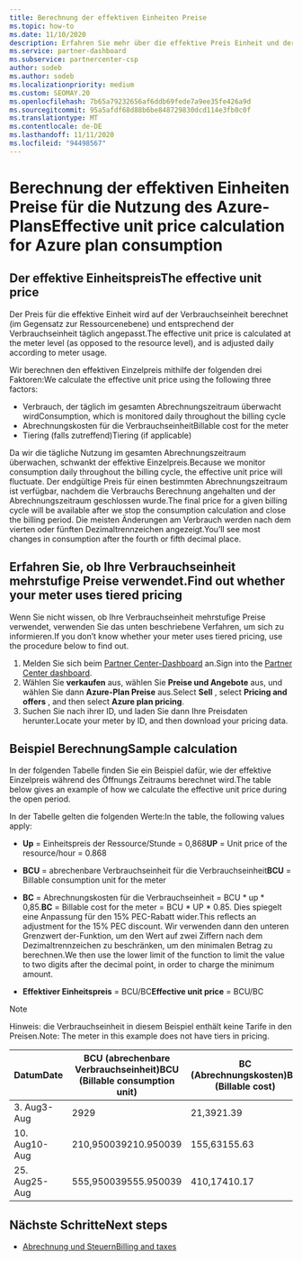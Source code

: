```yaml
---
title: Berechnung der effektiven Einheiten Preise
ms.topic: how-to
ms.date: 11/10/2020
description: Erfahren Sie mehr über die effektive Preis Einheit und deren Berechnung. Schließt eine Beispiel Berechnung ein.
ms.service: partner-dashboard
ms.subservice: partnercenter-csp
author: sodeb
ms.author: sodeb
ms.localizationpriority: medium
ms.custom: SEOMAY.20
ms.openlocfilehash: 7b65a79232656af6ddb69fede7a9ee35fe426a9d
ms.sourcegitcommit: 95a5afdf68d88b6be848729830dcd114e3fb0c0f
ms.translationtype: MT
ms.contentlocale: de-DE
ms.lasthandoff: 11/11/2020
ms.locfileid: "94498567"
---
```

# <a name="effective-unit-price-calculation-for-azure-plan-consumption"></a><span data-ttu-id="3ad78-104">Berechnung der effektiven Einheiten Preise für die Nutzung des Azure-Plans</span><span class="sxs-lookup"><span data-stu-id="3ad78-104">Effective unit price calculation for Azure plan consumption</span></span>

## <a name="the-effective-unit-price"></a><span data-ttu-id="3ad78-105">Der effektive Einheitspreis</span><span class="sxs-lookup"><span data-stu-id="3ad78-105">The effective unit price</span></span>

<span data-ttu-id="3ad78-106">Der Preis für die effektive Einheit wird auf der Verbrauchseinheit berechnet (im Gegensatz zur Ressourcenebene) und entsprechend der Verbrauchseinheit täglich angepasst.</span><span class="sxs-lookup"><span data-stu-id="3ad78-106">The effective unit price is calculated at the meter level (as opposed to the resource level), and is adjusted daily according to meter usage.</span></span>

<span data-ttu-id="3ad78-107">Wir berechnen den effektiven Einzelpreis mithilfe der folgenden drei Faktoren:</span><span class="sxs-lookup"><span data-stu-id="3ad78-107">We calculate the effective unit price using the following three factors:</span></span>

- <span data-ttu-id="3ad78-108">Verbrauch, der täglich im gesamten Abrechnungszeitraum überwacht wird</span><span class="sxs-lookup"><span data-stu-id="3ad78-108">Consumption, which is monitored daily throughout the billing cycle</span></span>
- <span data-ttu-id="3ad78-109">Abrechnungskosten für die Verbrauchseinheit</span><span class="sxs-lookup"><span data-stu-id="3ad78-109">Billable cost for the meter</span></span>
- <span data-ttu-id="3ad78-110">Tiering (falls zutreffend)</span><span class="sxs-lookup"><span data-stu-id="3ad78-110">Tiering (if applicable)</span></span>

<span data-ttu-id="3ad78-111">Da wir die tägliche Nutzung im gesamten Abrechnungszeitraum überwachen, schwankt der effektive Einzelpreis.</span><span class="sxs-lookup"><span data-stu-id="3ad78-111">Because we monitor consumption daily throughout the billing cycle, the effective unit price will fluctuate.</span></span> <span data-ttu-id="3ad78-112">Der endgültige Preis für einen bestimmten Abrechnungszeitraum ist verfügbar, nachdem die Verbrauchs Berechnung angehalten und der Abrechnungszeitraum geschlossen wurde.</span><span class="sxs-lookup"><span data-stu-id="3ad78-112">The final price for a given billing cycle will be available after we stop the consumption calculation and close the billing period.</span></span> <span data-ttu-id="3ad78-113">Die meisten Änderungen am Verbrauch werden nach dem vierten oder fünften Dezimaltrennzeichen angezeigt.</span><span class="sxs-lookup"><span data-stu-id="3ad78-113">You’ll see most changes in consumption after the fourth or fifth decimal place.</span></span>

## <a name="find-out-whether-your-meter-uses-tiered-pricing"></a><span data-ttu-id="3ad78-114">Erfahren Sie, ob Ihre Verbrauchseinheit mehrstufige Preise verwendet.</span><span class="sxs-lookup"><span data-stu-id="3ad78-114">Find out whether your meter uses tiered pricing</span></span>

<span data-ttu-id="3ad78-115">Wenn Sie nicht wissen, ob Ihre Verbrauchseinheit mehrstufige Preise verwendet, verwenden Sie das unten beschriebene Verfahren, um sich zu informieren.</span><span class="sxs-lookup"><span data-stu-id="3ad78-115">If you don’t know whether your meter uses tiered pricing, use the procedure below to find out.</span></span> 

1. <span data-ttu-id="3ad78-116">Melden Sie sich beim [Partner Center-Dashboard](https://partner.microsoft.com/dashboard/) an.</span><span class="sxs-lookup"><span data-stu-id="3ad78-116">Sign into the [Partner Center dashboard](https://partner.microsoft.com/dashboard/).</span></span>
2. <span data-ttu-id="3ad78-117">Wählen Sie **verkaufen** aus, wählen Sie **Preise und Angebote** aus, und wählen Sie dann **Azure-Plan Preise** aus.</span><span class="sxs-lookup"><span data-stu-id="3ad78-117">Select **Sell** , select **Pricing and offers** , and then select **Azure plan pricing**.</span></span>
3. <span data-ttu-id="3ad78-118">Suchen Sie nach ihrer ID, und laden Sie dann Ihre Preisdaten herunter.</span><span class="sxs-lookup"><span data-stu-id="3ad78-118">Locate your meter by ID, and then download your pricing data.</span></span> 

## <a name="sample-calculation"></a><span data-ttu-id="3ad78-119">Beispiel Berechnung</span><span class="sxs-lookup"><span data-stu-id="3ad78-119">Sample calculation</span></span>

<span data-ttu-id="3ad78-120">In der folgenden Tabelle finden Sie ein Beispiel dafür, wie der effektive Einzelpreis während des Öffnungs Zeitraums berechnet wird.</span><span class="sxs-lookup"><span data-stu-id="3ad78-120">The table below gives an example of how we calculate the effective unit price during the open period.</span></span>

<span data-ttu-id="3ad78-121">In der Tabelle gelten die folgenden Werte:</span><span class="sxs-lookup"><span data-stu-id="3ad78-121">In the table, the following values apply:</span></span> 

- <span data-ttu-id="3ad78-122">**Up** = Einheitspreis der Ressource/Stunde = 0,868</span><span class="sxs-lookup"><span data-stu-id="3ad78-122">**UP** = Unit price of the resource/hour = 0.868</span></span>

- <span data-ttu-id="3ad78-123">**BCU** = abrechenbare Verbrauchseinheit für die Verbrauchseinheit</span><span class="sxs-lookup"><span data-stu-id="3ad78-123">**BCU** = Billable consumption unit for the meter</span></span>

- <span data-ttu-id="3ad78-124">**BC** = Abrechnungskosten für die Verbrauchseinheit = BCU \* up \* 0,85.</span><span class="sxs-lookup"><span data-stu-id="3ad78-124">**BC** = Billable cost for the meter = BCU \* UP \* 0.85.</span></span> <span data-ttu-id="3ad78-125">Dies spiegelt eine Anpassung für den 15% PEC-Rabatt wider.</span><span class="sxs-lookup"><span data-stu-id="3ad78-125">This reflects an adjustment for the 15% PEC discount.</span></span> <span data-ttu-id="3ad78-126">Wir verwenden dann den unteren Grenzwert der-Funktion, um den Wert auf zwei Ziffern nach dem Dezimaltrennzeichen zu beschränken, um den minimalen Betrag zu berechnen.</span><span class="sxs-lookup"><span data-stu-id="3ad78-126">We then use the lower limit of the function to limit the value to two digits after the decimal point, in order to charge the minimum amount.</span></span> 

- <span data-ttu-id="3ad78-127">**Effektiver Einheitspreis** = BCU/BC</span><span class="sxs-lookup"><span data-stu-id="3ad78-127">**Effective unit price** = BCU/BC</span></span>

>[!NOTE]
><span data-ttu-id="3ad78-128">Hinweis: die Verbrauchseinheit in diesem Beispiel enthält keine Tarife in den Preisen.</span><span class="sxs-lookup"><span data-stu-id="3ad78-128">Note: The meter in this example does not have tiers in pricing.</span></span>

| <span data-ttu-id="3ad78-129">Datum</span><span class="sxs-lookup"><span data-stu-id="3ad78-129">Date</span></span> | <span data-ttu-id="3ad78-130">BCU (abrechenbare Verbrauchseinheit)</span><span class="sxs-lookup"><span data-stu-id="3ad78-130">BCU (Billable consumption unit)</span></span> | <span data-ttu-id="3ad78-131">BC (Abrechnungskosten)</span><span class="sxs-lookup"><span data-stu-id="3ad78-131">BC (Billable cost)</span></span> | <span data-ttu-id="3ad78-132">Effektiver Einheitspreis</span><span class="sxs-lookup"><span data-stu-id="3ad78-132">Effective unit price</span></span> |
| ------ | ----------- | ----------- | ----------- |  
| <span data-ttu-id="3ad78-133">3. Aug</span><span class="sxs-lookup"><span data-stu-id="3ad78-133">3-Aug</span></span> | <span data-ttu-id="3ad78-134">29</span><span class="sxs-lookup"><span data-stu-id="3ad78-134">29</span></span> | <span data-ttu-id="3ad78-135">21,39</span><span class="sxs-lookup"><span data-stu-id="3ad78-135">21.39</span></span> | <span data-ttu-id="3ad78-136">0.737586206896552</span><span class="sxs-lookup"><span data-stu-id="3ad78-136">0.737586206896552</span></span> |
| <span data-ttu-id="3ad78-137">10. Aug</span><span class="sxs-lookup"><span data-stu-id="3ad78-137">10-Aug</span></span> | <span data-ttu-id="3ad78-138">210,950039</span><span class="sxs-lookup"><span data-stu-id="3ad78-138">210.950039</span></span> | <span data-ttu-id="3ad78-139">155,63</span><span class="sxs-lookup"><span data-stu-id="3ad78-139">155.63</span></span> | <span data-ttu-id="3ad78-140">0.737757626107858</span><span class="sxs-lookup"><span data-stu-id="3ad78-140">0.737757626107858</span></span> |
| <span data-ttu-id="3ad78-141">25. Aug</span><span class="sxs-lookup"><span data-stu-id="3ad78-141">25-Aug</span></span> | <span data-ttu-id="3ad78-142">555,950039</span><span class="sxs-lookup"><span data-stu-id="3ad78-142">555.950039</span></span> | <span data-ttu-id="3ad78-143">410,17</span><span class="sxs-lookup"><span data-stu-id="3ad78-143">410.17</span></span> | <span data-ttu-id="3ad78-144">0.737782122900436</span><span class="sxs-lookup"><span data-stu-id="3ad78-144">0.737782122900436</span></span> |

## <a name="next-steps"></a><span data-ttu-id="3ad78-145">Nächste Schritte</span><span class="sxs-lookup"><span data-stu-id="3ad78-145">Next steps</span></span>

- [<span data-ttu-id="3ad78-146">Abrechnung und Steuern</span><span class="sxs-lookup"><span data-stu-id="3ad78-146">Billing and taxes</span></span>](billing.md)

